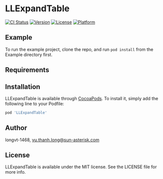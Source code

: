 # LLExpandTable

[![CI Status](https://img.shields.io/travis/longvt-1468/LLExpandTable.svg?style=flat)](https://travis-ci.org/longvt-1468/LLExpandTable)
[![Version](https://img.shields.io/cocoapods/v/LLExpandTable.svg?style=flat)](https://cocoapods.org/pods/LLExpandTable)
[![License](https://img.shields.io/cocoapods/l/LLExpandTable.svg?style=flat)](https://cocoapods.org/pods/LLExpandTable)
[![Platform](https://img.shields.io/cocoapods/p/LLExpandTable.svg?style=flat)](https://cocoapods.org/pods/LLExpandTable)

## Example

To run the example project, clone the repo, and run `pod install` from the Example directory first.

## Requirements

## Installation

LLExpandTable is available through [CocoaPods](https://cocoapods.org). To install
it, simply add the following line to your Podfile:

```ruby
pod 'LLExpandTable'
```

## Author

longvt-1468, vu.thanh.long@sun-asterisk.com

## License

LLExpandTable is available under the MIT license. See the LICENSE file for more info.
